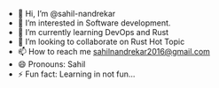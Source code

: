 - 👋 Hi, I’m @sahil-nandrekar
- 👀 I’m interested in Software development.
- 🌱 I’m currently learning DevOps and Rust
- 💞️ I’m looking to collaborate on Rust Hot Topic
- 📫 How to reach me sahilnandrekar2016@gmail.com
- 😄 Pronouns: Sahil
- ⚡ Fun fact: Learning in not fun...

<!---
sahil-nandrekar/sahil-nandrekar is a ✨ special ✨ repository because its `README.md` (this file) appears on your GitHub profile.
You can click the Preview link to take a look at your changes.
--->
